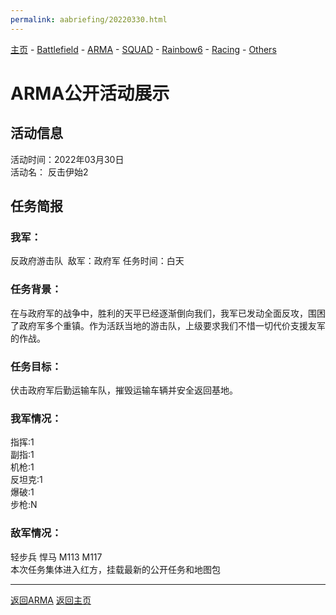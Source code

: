 ```yaml
---
permalink: aabriefing/20220330.html
---
```

[主页](https://saga2003.github.io/)   -  [Battlefield](https://saga2003.github.io/battlefield.html)   -   [ARMA](https://saga2003.github.io/arma.html)   -   [SQUAD](https://saga2003.github.io/squad.html)   -   [Rainbow6](https://saga2003.github.io/rainbow6.html)   -   [Racing](https://saga2003.github.io/racing.html)   -   [Others](https://saga2003.github.io/others.html)

# ARMA公开活动展示

## 活动信息
活动时间：2022年03月30日  
活动名： 反击伊始2

## 任务简报
### 我军：
反政府游击队  敌军：政府军  任务时间：白天  
### 任务背景：
在与政府军的战争中，胜利的天平已经逐渐倒向我们，我军已发动全面反攻，围困了政府军多个重镇。作为活跃当地的游击队，上级要求我们不惜一切代价支援友军的作战。  
### 任务目标： 
伏击政府军后勤运输车队，摧毁运输车辆并安全返回基地。  
### 我军情况：
指挥:1    
副指:1   
机枪:1   
反坦克:1   
爆破:1   
步枪:N  
### 敌军情况：
轻步兵  悍马  M113  M117    
本次任务集体进入红方，挂载最新的公开任务和地图包  

---
[返回ARMA](https://saga2003.github.io/arma.html)
[返回主页](https://saga2003.github.io/)